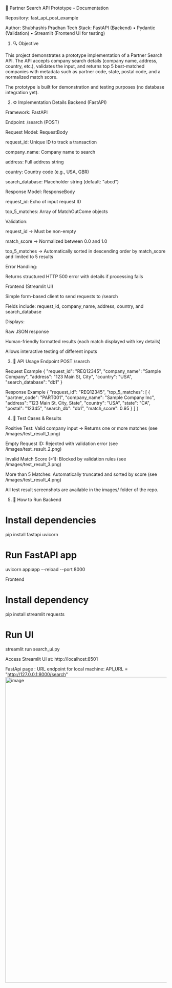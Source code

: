📑 Partner Search API Prototype – Documentation

Repository: fast_api_post_example

Author: Shubhashis Pradhan
Tech Stack: FastAPI (Backend) • Pydantic (Validation) • Streamlit (Frontend UI for testing)

1. 🔍 Objective

This project demonstrates a prototype implementation of a Partner Search API.
The API accepts company search details (company name, address, country, etc.), validates the input, and returns top 5 best-matched companies with metadata such as partner code, state, postal code, and a normalized match score.

The prototype is built for demonstration and testing purposes (no database integration yet).

2. ⚙️ Implementation Details
Backend (FastAPI)

Framework: FastAPI

Endpoint: /search (POST)

Request Model: RequestBody

request_id: Unique ID to track a transaction

company_name: Company name to search

address: Full address string

country: Country code (e.g., USA, GBR)

search_database: Placeholder string (default: "abcd")

Response Model: ResponseBody

request_id: Echo of input request ID

top_5_matches: Array of MatchOutCome objects

Validation:

request_id → Must be non-empty

match_score → Normalized between 0.0 and 1.0

top_5_matches → Automatically sorted in descending order by match_score and limited to 5 results

Error Handling:

Returns structured HTTP 500 error with details if processing fails

Frontend (Streamlit UI)

Simple form-based client to send requests to /search

Fields include: request_id, company_name, address, country, and search_database

Displays:

Raw JSON response

Human-friendly formatted results (each match displayed with key details)

Allows interactive testing of different inputs

3. 📡 API Usage
Endpoint
POST /search

Request Example
{
  "request_id": "REQ12345",
  "company_name": "Sample Company",
  "address": "123 Main St, City",
  "country": "USA",
  "search_database": "db1"
}

Response Example
{
  "request_id": "REQ12345",
  "top_5_matches": [
    {
      "partner_code": "PART001",
      "company_name": "Sample Company Inc",
      "address": "123 Main St, City, State",
      "country": "USA",
      "state": "CA",
      "postal": "12345",
      "search_db": "db1",
      "match_score": 0.95
    }
  ]
}

4. 🧪 Test Cases & Results

Positive Test: Valid company input → Returns one or more matches (see /images/test_result_1.png)

Empty Request ID: Rejected with validation error (see /images/test_result_2.png)

Invalid Match Score (>1): Blocked by validation rules (see /images/test_result_3.png)

More than 5 Matches: Automatically truncated and sorted by score (see /images/test_result_4.png)

All test result screenshots are available in the images/ folder of the repo.

5. 🚀 How to Run
Backend
# Install dependencies
pip install fastapi uvicorn

# Run FastAPI app
uvicorn app:app --reload --port 8000

Frontend
# Install dependency
pip install streamlit requests

# Run UI
streamlit run search_ui.py


Access Streamlit UI at: http://localhost:8501


FastApi page :
URL endpoint for local machine: API_URL = "http://127.0.0.1:8000/search"
<img width="1818" height="955" alt="image" src="https://github.com/user-attachments/assets/c449f875-7c82-40ea-94b4-2c82c6051d3e" />

